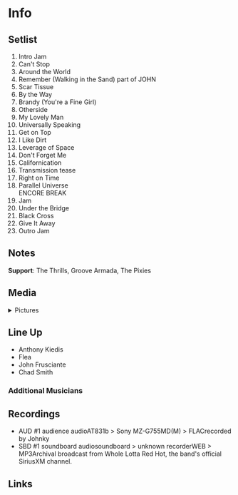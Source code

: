# Info

## Setlist

1. Intro Jam
2. Can't Stop
3. Around the World
4. Remember (Walking in the Sand) part of JOHN
5. Scar Tissue
6. By the Way
7. Brandy (You're a Fine Girl)
8. Otherside
9. My Lovely Man
10. Universally Speaking
11. Get on Top
12. I Like Dirt
13. Leverage of Space
14. Don't Forget Me
15. Californication
16. Transmission tease
17. Right on Time
18. Parallel Universe
<br> ENCORE BREAK
19. Jam
20. Under the Bridge
21. Black Cross
22. Give It Away
23. Outro Jam

## Notes

**Support**: The Thrills, Groove Armada, The Pixies

## Media 

<details>
  <summary>Pictures</summary>
  <!--<img alt="Setlist" title="Setlist" src="_.jpg" height="200" />-->
  <!--<img alt="Clipping" title="Clipping" src="_.jpg" height="200" />-->
</details>

## Line Up

* Anthony Kiedis
* Flea
* John Frusciante
* Chad Smith

### Additional Musicians

## Recordings

* AUD #1 audience audioAT831b > Sony MZ-G755MD(M) > FLACrecorded by Johnky
* SBD #1 soundboard audiosoundboard > unknown recorderWEB > MP3Archival broadcast from Whole Lotta Red Hot, the band's official SiriusXM channel.

## Links
